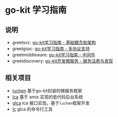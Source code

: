 # go-kit 学习指南


## 说明

- greetsvc: [go-kit学习指南 - 基础概念和架构](https://blog.fengjx.com/pages/40737e/)
- greetgrpc: [go-kit学习指南 - 多协议支持](https://blog.fengjx.com/pages/efb886/)
- greetmiddleware: [go-kit学习指南 - 中间件](https://blog.fengjx.com/pages/d6f092/)
- greetdiscovery: [go-kit开发微服务 - 服务注册与发现](https://blog.fengjx.com/pages/a15528/)

## 相关项目

- [luchen](https://github.com/fengjx/luchen) 基于go-kit封装的微服务框架
- [lca](https://github.com/fengjx/lca) 基于 amis 实现的低代码后台系统
- [glca](https://github.com/fengjx/glca) lca 接口实现。基于`luchen`框架开发
- [lc](https://github.com/fengjx/lc) glca 的命令行工具


